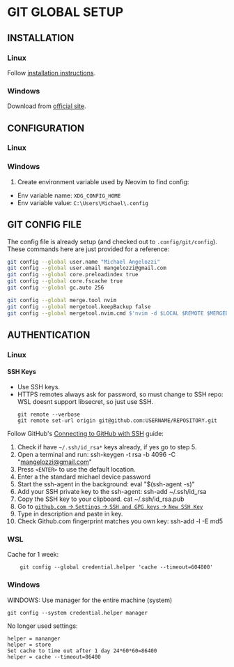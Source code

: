 # GIT GLOBAL SETUP


## INSTALLATION
### Linux
Follow [installation instructions](https://git-scm.com/download/linux).
### Windows
Download from [official site](https://git-scm.com/download/win).

## CONFIGURATION
### Linux
### Windows
1. Create environment variable used by Neovim to find config:
  - Env variable name: `XDG_CONFIG_HOME`
  - Env variable value: `C:\Users\Michael\.config`

## GIT CONFIG FILE
The config file is already setup (and checked out to `.config/git/config`).
These commands here are just provided for a reference:
```bash
git config --global user.name "Michael Angelozzi"
git config --global user.email mangelozzi@gmail.com
git config --global core.preloadindex true
git config --global core.fscache true
git config --global gc.auto 256

git config --global merge.tool nvim
git config --global mergetool.keepBackup false
git config --global mergetool.nvim.cmd $'nvim -d $LOCAL $REMOTE $MERGED -c \'$wincmd w\' -c \'wincmd J\''
```

## AUTHENTICATION

### Linux

#### SSH Keys
- Use SSH keys.
- HTTPS remotes always ask for password, so must change to SSH repo:
WSL doesnt support libsecret, so just use SSH.
  ```
  git remote --verbose
  git remote set-url origin git@github.com:USERNAME/REPOSITORY.git
  ```

Follow GitHub's [Connecting to GitHub with SSH](https://help.github.com/en/github/authenticating-to-github/connecting-to-github-with-ssh) guide:
  1. Check if have `~/.ssh/id_rsa*` keys already, if yes go to step 5.
  2. Open a terminal and run:
          ssh-keygen -t rsa -b 4096 -C "mangelozzi@gmail.com"
  3. Press `<ENTER>` to use the default location.
  4. Enter a the standard michael device password
  5. Start the ssh-agent in the background:
          eval "$(ssh-agent -s)"
  6. Add your SSH private key to the ssh-agent:
          ssh-add ~/.ssh/id_rsa
  7. Copy the SSH key to your clipboard.
          cat ~/.ssh/id_rsa.pub
  8. Go to [`github.com` &rarr; `Settings` &rarr; `SSH and GPG keys` &rarr; `New SSH Key`](https://github.com/settings/keys)
  9. Type in description and paste in key.
  10. Check Github.com fingerprint matches you own key:
          ssh-add -l -E md5

### WSL

Cache for 1 week:
```
    git config --global credential.helper 'cache --timeout=604800'
```

### Windows

WINDOWS: Use manager for the entire machine (system)

    git config --system credential.helper manager

No longer used settings:

    helper = mananger
    helper = store
    Set cache to time out after 1 day 24*60*60=86400
    helper = cache --timeout=86400
